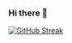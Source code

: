 ### Hi there 👋
[![GitHub Streak](https://streak-stats.demolab.com/?user=KervenGurbangulyyev)](https://git.io/streak-stats)
<!--
**KervenGurbangulyyev/KervenGurbangulyyev** is a ✨ _special_ ✨ repository because its `README.md` (this file) appears on your GitHub profile.

Here are some ideas to get you started:

- 🔭 I’m currently working on ...
- 🌱 I’m currently learning ...
- 👯 I’m looking to collaborate on ...
- 🤔 I’m looking for help with ...
- 💬 Ask me about ...
- 📫 How to reach me: ...
- 😄 Pronouns: ...
- ⚡ Fun fact: ...
-->
